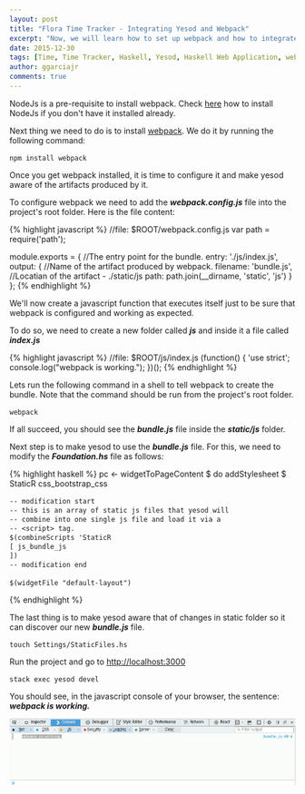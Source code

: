 ```yaml
---
layout: post
title: "Flora Time Tracker - Integrating Yesod and Webpack"
excerpt: "Now, we will learn how to set up webpack and how to integrate it with yesod."
date: 2015-12-30
tags: [Time, Time Tracker, Haskell, Yesod, Haskell Web Application, webpack]
author: ggarciajr
comments: true
---
```


NodeJs is a pre-requisite to install webpack. Check <a href="https://docs.npmjs.com/getting-started/installing-node" target="_blank">here</a> how to install NodeJs
if you don't have it installed already.


Next thing we need to do is to install <a href="http://webpack.github.io/" target="_blank">webpack</a>.
We do it by running the following command:

~~~
npm install webpack
~~~

Once you get webpack installed, it is time to configure it and make yesod aware of the
artifacts produced by it.

To configure webpack we need to add the ***webpack.config.js*** file into the
project's root folder. Here is the file content:

{% highlight javascript %}
//file: $ROOT/webpack.config.js
var path = require('path');

module.exports = {
  //The entry point for the bundle.
  entry: './js/index.js',
  output: {
    //Name of the artifact produced by webpack.
    filename: 'bundle.js',
    //Locatian of the artifact - ./static/js
    path: path.join(__dirname, 'static', 'js')
  }
};
{% endhighlight %}

We'll now create a javascript function that executes itself just to be sure
that webpack is configured and working as expected.

To do so, we need to create a new folder called ***js*** and inside it a file
called ***index.js***

{% highlight javascript %}
//file: $ROOT/js/index.js
(function() {
  'use strict';
  console.log("webpack is working.");
})();
{% endhighlight %}

Lets run the following command in a shell to tell webpack to create the bundle.
Note that the command should be run from the project's root folder.

~~~
webpack
~~~

If all succeed, you should see the ***bundle.js*** file inside the ***static/js***
folder.

Next step is to make yesod to use the ***bundle.js*** file. For this, we need
to modify the ***Foundation.hs*** file as follows:

{% highlight haskell %}
pc <- widgetToPageContent $ do
    addStylesheet $ StaticR css_bootstrap_css

    -- modification start
    -- this is an array of static js files that yesod will
    -- combine into one single js file and load it via a
    -- <script> tag.
    $(combineScripts 'StaticR
    [ js_bundle_js
    ])
    -- modification end

    $(widgetFile "default-layout")
{% endhighlight %}

The last thing is to make yesod aware that of changes in static folder so it
can discover our new ***bundle.js*** file.

~~~
touch Settings/StaticFiles.hs
~~~

Run the project and go to <a href="http://localhost:3000" target="_blank">http://localhost:3000</a>

~~~
stack exec yesod devel
~~~

You should see, in the javascript console of your browser, the sentence: ***webpack is working.***

<img src="/img/posts/webpack-js-console.png"/>

